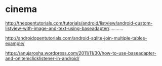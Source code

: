 
# cinema
http://theopentutorials.com/tutorials/android/listview/android-custom-listview-with-image-and-text-using-baseadapter/...........

http://androidopentutorials.com/android-sqlite-join-multiple-tables-example/

https://anujarosha.wordpress.com/2011/11/30/how-to-use-baseadapter-and-onitemclicklistener-in-android/
